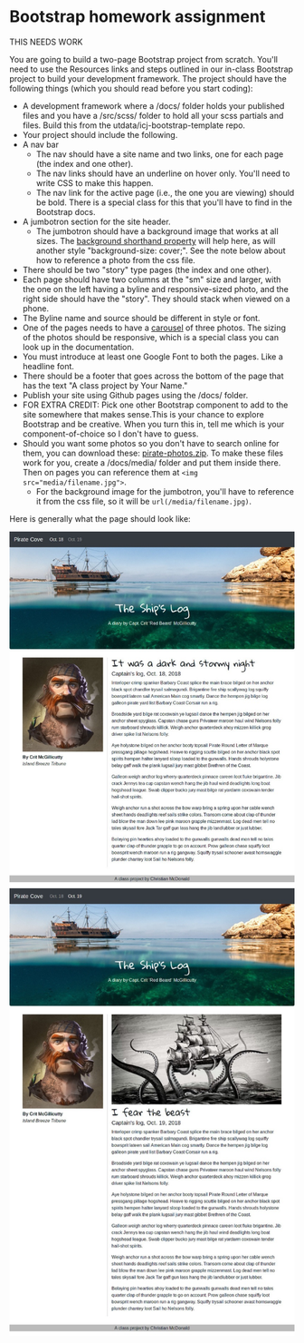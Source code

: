 # Bootstrap homework assignment

THIS NEEDS WORK

You are going to build a two-page Bootstrap project from scratch. You'll need to use the Resources links and steps outlined in our in-class Bootstrap project to build your development framework. The project should have the following things (which you should read before you start coding):

- A development framework where a /docs/ folder holds your published files and you have a /src/scss/ folder to hold all your scss partials and files. Build this from the utdata/icj-bootstrap-template repo.
- Your project should include the following.
- A nav bar
  - The nav should have a site name and two links, one for each page (the index and one other).
  - The nav links should have an underline on hover only. You'll need to write CSS to make this happen.
  - The nav link for the active page (i.e., the one you are viewing) should be bold. There is a special class for this that you'll have to find in the Bootstrap docs.
- A jumbotron section for the site header.
  - The jumbotron should have a background image that works at all sizes. The [background shorthand  property](https://www.w3schools.com/css/css_background.asp) will help here, as will another style "background-size: cover;". See the note below about how to reference a photo from the css file.
- There should be two "story" type pages (the index and one other).
- Each page should have two columns at the "sm" size and larger, with the one on the left having a byline and responsive-sized photo, and the right side should have the "story". They should stack when viewed on a phone.
- The Byline name and source should be different in style or font.
- One of the pages needs to have a [carousel](https://getbootstrap.com/docs/4.1/components/carousel/) of three photos. The sizing of the photos should be responsive, which is a special class you can look up in the documentation.
- You must introduce at least one Google Font to both the pages. Like a headline font.
- There should be a footer that goes across the bottom of the page that has the text "A class project by Your Name."
- Publish your site using Github pages using the /docs/ folder.
- FOR EXTRA CREDIT: Pick one other Bootstrap component to add to the site somewhere that makes sense.This is your chance to explore Bootstrap and be creative. When you turn this in, tell me which is your component-of-choice so I don't have to guess.
- Should you want some photos so you don't have to search online for them, you can download these: [pirate-photos.zip](pirate-photos.zip). To make these files work for you, create a /docs/media/ folder and put them inside there. Then on pages you can reference them at `<img src="media/filename.jpg">`.
  - For the background image for the jumbotron, you'll have to reference it from the css file, so it will be `url(/media/filename.jpg)`.

Here is generally what the page should look like:

![bs-assignment-p1.jpg](../images/bs-assignment-p1.jpg)
![bs-assignment-p2.jpg](../images/bs-assignment-p2.jpg)
